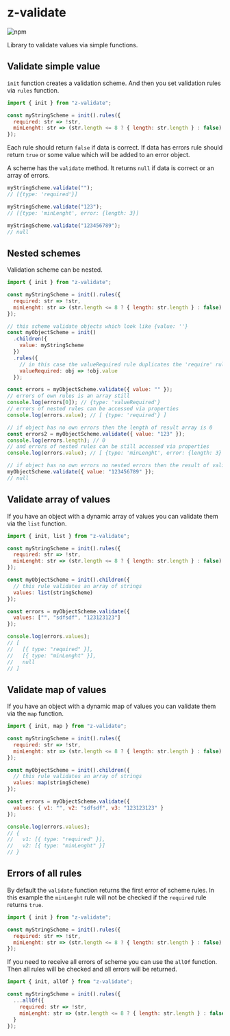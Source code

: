 # z-validate

![npm](https://img.shields.io/npm/v/z-validate)

Library to validate values via simple functions.

## Validate simple value

`init` function creates a validation scheme. And then you set validation rules via `rules` function.

```js
import { init } from "z-validate";

const myStringScheme = init().rules({
  required: str => !str,
  minLenght: str => (str.length <= 8 ? { length: str.length } : false)
});
```

Each rule should return `false` if data is correct. If data has errors rule should return `true` or some value which will be added to an error object.

A scheme has the `validate` method. It returns `null` if data is correct or an array of errors.

```js
myStringScheme.validate("");
// [{type: 'required'}]

myStringScheme.validate("123");
// [{type: 'minLenght', error: {length: 3}]

myStringScheme.validate("123456789");
// null
```

## Nested schemes

Validation scheme can be nested.

```js
import { init } from "z-validate";

const myStringScheme = init().rules({
  required: str => !str,
  minLenght: str => (str.length <= 8 ? { length: str.length } : false)
});

// this scheme validate objects which look like {value: ''}
const myObjectScheme = init()
  .children({
    value: myStringScheme
  })
  .rules({
    // in this case the valueRequired rule duplicates the 'require' rule from myStringScheme
    valueRequired: obj => !obj.value
  });

const errors = myObjectScheme.validate({ value: "" });
// errors of own rules is an array still
console.log(errors[0]); // {type: 'valueRequired'}
// errors of nested rules can be accessed via properties
console.log(errors.value); // [ {type: 'required'} ]

// if object has no own errors then the length of result array is 0
const errors2 = myObjectScheme.validate({ value: "123" });
console.log(errors.length); // 0
// and errors of nested rules can be still accessed via properties
console.log(errors.value); // [ {type: 'minLenght', error: {length: 3} ]

// if object has no own errors no nested errors then the result of validation is null
myObjectScheme.validate({ value: "123456789" });
// null
```

## Validate array of values

If you have an object with a dynamic array of values you can validate them via the `list` function.

```js
import { init, list } from "z-validate";

const myStringScheme = init().rules({
  required: str => !str,
  minLenght: str => (str.length <= 8 ? { length: str.length } : false)
});

const myObjectScheme = init().children({
  // this rule validates an array of strings
  values: list(stringScheme)
});

const errors = myObjectScheme.validate({
  values: ["", "sdfsdf", "123123123"]
});

console.log(errors.values);
// [
//   [{ type: "required" }],
//   [{ type: "minLenght" }],
//   null
// ]
```

## Validate map of values

If you have an object with a dynamic map of values you can validate them via the `map` function.

```js
import { init, map } from "z-validate";

const myStringScheme = init().rules({
  required: str => !str,
  minLenght: str => (str.length <= 8 ? { length: str.length } : false)
});

const myObjectScheme = init().children({
  // this rule validates an array of strings
  values: map(stringScheme)
});

const errors = myObjectScheme.validate({
  values: { v1: "", v2: "sdfsdf", v3: "123123123" }
});

console.log(errors.values);
// {
//   v1: [{ type: "required" }],
//   v2: [{ type: "minLenght" }]
// }
```

## Errors of all rules

By default the `validate` function returns the first error of scheme rules. In this example the `minLenght` rule will not be checked if the `required` rule returns `true`.

```js
import { init } from "z-validate";

const myStringScheme = init().rules({
  required: str => !str,
  minLenght: str => (str.length <= 8 ? { length: str.length } : false)
});
```

If you need to receive all errors of scheme you can use the `allOf` function. Then all rules will be checked and all errors will be returned.

```js
import { init, allOf } from "z-validate";

const myStringScheme = init().rules({
  ...allOf({
    required: str => !str,
    minLenght: str => (str.length <= 8 ? { length: str.length } : false)
  }
});
```
